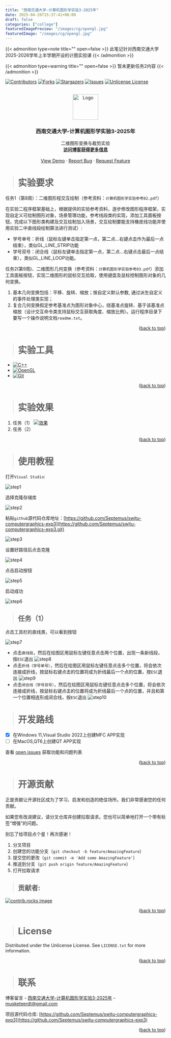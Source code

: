 ```yaml
---
title: "西南交通大学-计算机图形学实验3-2025年"
date: 2025-04-26T15:37:41+08:00
draft: false
categories: ["college"]
featuredImagePreview: "/images/cg/opengl.jpg"
featuredImage: "/images/cg/opengl.jpg"
---
```


{{< admonition type=note title="" open=false >}}
此笔记针对西南交通大学2025-2026学年上半学期开设的计图实验课
{{< /admonition >}}

{{< admonition type=warning title="" open=false >}}
暂未更新任务2内容
{{< /admonition >}}



<!-- Improved compatibility of back to top link: See: https://github.com/Septemus/swjtu-computergraphics-exp3/pull/73 -->
<a id="readme-top"></a>
<!--
*** Thanks for checking out the swjtu-computergraphics-exp. If you have a suggestion
*** that would make this better, please fork the repo and create a pull request
*** or simply open an issue with the tag "enhancement".
*** Don't forget to give the project a star!
*** Thanks again! Now go create something AMAZING! :D
-->



<!-- PROJECT SHIELDS -->
<!--
*** I'm using markdown "reference style" links for readability.
*** Reference links are enclosed in brackets [ ] instead of parentheses ( ).
*** See the bottom of this document for the declaration of the reference variables
*** for contributors-url, forks-url, etc. This is an optional, concise syntax you may use.
*** https://www.markdownguide.org/basic-syntax/#reference-style-links
-->
[![Contributors][contributors-shield]][contributors-url]
[![Forks][forks-shield]][forks-url]
[![Stargazers][stars-shield]][stars-url]
[![Issues][issues-shield]][issues-url]
[![Unlicense License][license-shield]][license-url]



<!-- PROJECT LOGO -->
<br />
<div align="center">
  <a href="https://github.com/Septemus/swjtu-computergraphics-exp3">
    <img src="/images/logo.png" alt="Logo" width="80" height="80">
  </a>

  <h3 align="center">西南交通大学-计算机图形学实验3-2025年</h3>

  <p align="center">
    二维图形变换与裁剪实验
    <br />
    <a href="https://septemus.github.io/computer_graphics_exp3/"><strong>访问博客获得更多信息</strong></a>
    <br />
    <br />
    <a href="https://github.com/Septemus/swjtu-computergraphics-exp3">View Demo</a>
    &middot;
    <a href="https://github.com/Septemus/swjtu-computergraphics-exp3/issues/new?labels=bug&template=bug-report---.md">Report Bug</a>
    &middot;
    <a href="https://github.com/Septemus/swjtu-computergraphics-exp3/issues/new?labels=enhancement&template=feature-request---.md">Request Feature</a>
  </p>
</div>



<!-- ABOUT THE PROJECT -->
> # 实验要求



任务1（第8周）：二维图形程交互绘制（参考资料：`计算机图形学实验参考02.pdf`）

在实验二程序框架基础上，根据提供的实验参考资料，逐步修改图形程序框架，实现自定义可绘制图形对象，场景管理功能，参考线段类的实现，添加工具面板按钮，完成以下图形类构建及交互绘制加入场景，交互绘制要能支持橡皮线功能并使用实验二中直线段绘制算法进行测试）:

- 学号单号：折线（鼠标左键单击指定第一点，第二点...右键点击作为最后一点结束），类似GL_LINE_STRIP功能
- 学号双号：闭合线（鼠标左键单击指定第一点，第二点...右键点击最后一点结束），类似GL_LINE_LOOP功能。

任务2(第9周)、二维图形几何变换（参考资料：`计算机图形学实验参考03.pdf`）添加工具面板按钮，实现二维图形的鼠标交互拾取，使用键盘及鼠标控制图形对象的几何变换。

1. 基本几何变换包括：平移、旋转、缩放；按自定义默认参数, 通过派生自定义的事件处理类实现；
2. 复合几何变换假定参考基准点为图形对象中心，绕基准点旋转、基于该基准点缩放（设计交互命令类支持鼠标交互获取角度、缩放比例）。运行程序目录下要写一个操作说明文档`readme.txt`。

<p align="right">(<a href="#readme-top">back to top</a>)</p>



> # 实验工具



- [![C++][C++]][C++-url]
- [![OpenGL][OpenGL]][OpenGL-url]
- [![Git][Git]][Git-url]

<p align="right">(<a href="#readme-top">back to top</a>)</p>



<!-- GETTING STARTED -->
> # 实验效果


1. 任务（1）
    [![效果][result]](https://example.com) 
1. 任务（2）
    

<p align="right">(<a href="#readme-top">back to top</a>)</p>


> # 使用教程

打开`Visual Studio`:

![step1](/images/step1.png)

选择克隆存储库

![step2](/images/step2.png)

粘贴`github`源代码仓库地址：[https://github.com/Septemus/swjtu-computergraphics-exp3](https://github.com/Septemus/swjtu-computergraphics-exp3.git)

![step3](/images/cg/exp3/step3.png)

设置好路径后点击克隆

![step4](/images/step4.png)

点击启动按钮

![step5](/images/step5.png)

启动成功

![step6](/images/cg/exp3/step6.png)

> ## 任务（1）

点击工具栏的直线类，可以看到按钮

![step7](/images/cg/exp3/step7.png)

- 点击`直线段`，然后在绘图区用鼠标左键任意点击两个位置，出现一条新线段，按`ESC`退出
    ![step8](/images/cg/exp3/step8.png)
- 点击`折线（学号单号）`，然后在绘图区用鼠标左键任意点击多个位置，将会依次连接成折线，按鼠标右键点击的位置将成为折线最后一个点的位置，按`ESC`退出
    ![step9](/images/cg/exp3/step9.png)
- 点击`闭合线（学号双号）`，然后在绘图区用鼠标左键任意点击多个位置，将会依次连接成折线，按鼠标右键点击的位置将成为折线最后一个点的位置，并且和第一个位置相连形成闭合线，按`ESC`退出
    ![step10](/images/cg/exp3/step10.png)

<!-- ROADMAP -->
> # 开发路线

- [x] 在Windows 11,Visual Studio 2022上创建MFC APP实现
- [ ] 在MacOS,QT6上创建QT APP实现

查看 [open issues](https://github.com/Septemus/swjtu-computergraphics-exp3/issues) 获取功能和问题列表

<p align="right">(<a href="#readme-top">back to top</a>)</p>



<!-- CONTRIBUTING -->
> # 开源贡献

正是贡献让开源社区成为了学习、启发和创造的绝佳场所。我们非常感谢您的任何贡献。

如果您有改进建议，请分叉仓库并创建拉取请求。您也可以简单地打开一个带有标签“增强”的问题。

别忘了给项目点个星！再次感谢！

1. 分叉项目
2. 创建您的功能分支（`git checkout -b feature/AmazingFeature`）
3. 提交您的更改（`git commit -m 'Add some AmazingFeature'`）
4. 推送到分支（`git push origin feature/AmazingFeature`）
5. 打开拉取请求

> ## 贡献者:

<a href="https://github.com/Septemus/swjtu-computergraphics-exp3/graphs/contributors">
  <img src="https://contrib.rocks/image?repo=septemus/swjtu-computergraphics-exp3" alt="contrib.rocks image" />
</a>

<p align="right">(<a href="#readme-top">back to top</a>)</p>



<!-- LICENSE -->
> # License

Distributed under the Unlicense License. See `LICENSE.txt` for more information.

<p align="right">(<a href="#readme-top">back to top</a>)</p>



<!-- CONTACT -->
> # 联系

博客留言 - [西南交通大学-计算机图形学实验3-2025年](https://septemus.github.io/computer_graphics_exp3/) - [musketeerdt@gmail.com](musketeerdt@gmail.com)

项目源代码仓库: [https://github.com/Septemus/swjtu-computergraphics-exp3](https://github.com/Septemus/swjtu-computergraphics-exp3)

<p align="right">(<a href="#readme-top">back to top</a>)</p>





<!-- MARKDOWN LINKS & IMAGES -->
<!-- https://www.markdownguide.org/basic-syntax/#reference-style-links -->
[contributors-shield]: https://img.shields.io/github/contributors/septemus/swjtu-computergraphics-exp3.svg?style=for-the-badge
[contributors-url]: https://github.com/Septemus/swjtu-computergraphics-exp3/graphs/contributors
[forks-shield]: https://img.shields.io/github/forks/septemus/swjtu-computergraphics-exp3.svg?style=for-the-badge
[forks-url]: https://github.com/Septemus/swjtu-computergraphics-exp3/network/members
[stars-shield]: https://img.shields.io/github/stars/septemus/swjtu-computergraphics-exp3.svg?style=for-the-badge
[stars-url]: https://github.com/Septemus/swjtu-computergraphics-exp3/stargazers
[issues-shield]: https://img.shields.io/github/issues/septemus/swjtu-computergraphics-exp3.svg?style=for-the-badge
[issues-url]: https://github.com/Septemus/swjtu-computergraphics-exp3/issues
[license-shield]: https://img.shields.io/github/license/septemus/swjtu-computergraphics-exp3.svg?style=for-the-badge
[license-url]: https://github.com/Septemus/swjtu-computergraphics-exp3/blob/master/LICENSE.txt
[linkedin-shield]: https://img.shields.io/badge/-LinkedIn-black.svg?style=for-the-badge&logo=linkedin&colorB=555
[linkedin-url]: https://linkedin.com/in/septemus
[product-screenshot]: images/screenshot.png
[result]: /images/cg/exp3/result.png
[result2]: images/res2.png
[Next.js]: https://img.shields.io/badge/next.js-000000?style=for-the-badge&logo=nextdotjs&logoColor=white
[C++]: https://img.shields.io/badge/c++-000000?style=for-the-badge&logo=cplusplus&logoColor=white
[C++-url]: https://en.wikipedia.org/wiki/C++
[OpenGL]: https://img.shields.io/badge/opengl-000000?style=for-the-badge&logo=opengl&logoColor=white
[OpenGL-url]: https://www.opengl.org/
[Git]: https://img.shields.io/badge/Git-000000?style=for-the-badge&logo=git&logoColor=white
[Git-url]: https://git-scm.com/downloads
[Next-url]: https://nextjs.org/
[React.js]: https://img.shields.io/badge/React-20232A?style=for-the-badge&logo=react&logoColor=61DAFB
[React-url]: https://reactjs.org/
[Vue.js]: https://img.shields.io/badge/Vue.js-35495E?style=for-the-badge&logo=vuedotjs&logoColor=4FC08D
[Vue-url]: https://vuejs.org/
[Angular.io]: https://img.shields.io/badge/Angular-DD0031?style=for-the-badge&logo=angular&logoColor=white
[Angular-url]: https://angular.io/
[Svelte.dev]: https://img.shields.io/badge/Svelte-4A4A55?style=for-the-badge&logo=svelte&logoColor=FF3E00
[Svelte-url]: https://svelte.dev/
[Laravel.com]: https://img.shields.io/badge/Laravel-FF2D20?style=for-the-badge&logo=laravel&logoColor=white
[Laravel-url]: https://laravel.com
[Bootstrap.com]: https://img.shields.io/badge/Bootstrap-563D7C?style=for-the-badge&logo=bootstrap&logoColor=white
[Bootstrap-url]: https://getbootstrap.com
[JQuery.com]: https://img.shields.io/badge/jQuery-0769AD?style=for-the-badge&logo=jquery&logoColor=white
[JQuery-url]: https://jquery.com 